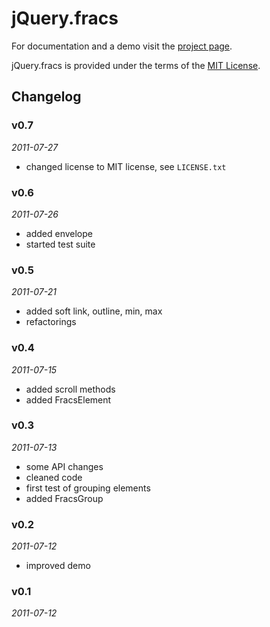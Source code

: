 # jQuery.fracs

For documentation and a demo visit the [project page](http://larsjung.de/fracs).

jQuery.fracs is provided under the terms of the [MIT License](http://github.com/lrsjng/jQuery.fracs/blob/master/LICENSE.txt).  


## Changelog

### v0.7
*2011-07-27*

* changed license to MIT license, see `LICENSE.txt`


### v0.6
*2011-07-26*

* added envelope
* started test suite


### v0.5
*2011-07-21*

* added soft link, outline, min, max
* refactorings


### v0.4
*2011-07-15*

* added scroll methods
* added FracsElement


### v0.3
*2011-07-13*

* some API changes
* cleaned code
* first test of grouping elements
* added FracsGroup


### v0.2
*2011-07-12*

* improved demo


### v0.1
*2011-07-12*
